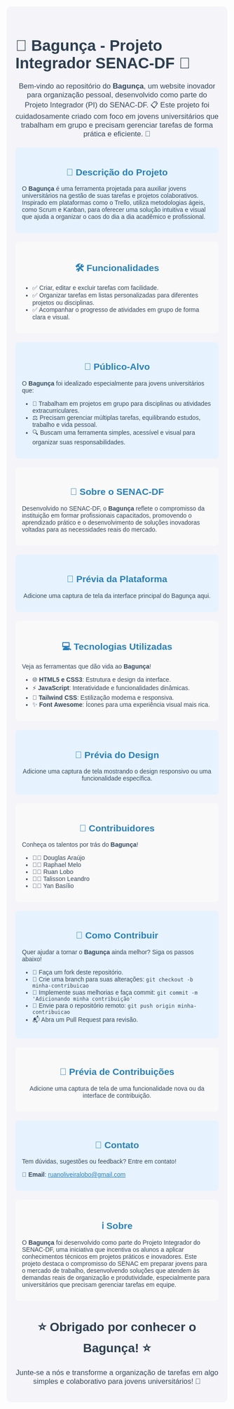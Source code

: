 <div style="background-color: #f4f4f9; padding: 20px; border-radius: 10px; font-family: Arial, sans-serif;">

<h1 style="align: center; color: #2c3e50; font-size: 2.5em;">🌟 Bagunça - Projeto Integrador SENAC-DF 🌟</h1>

<p style="text-align: center; color: #34495e; font-size: 1.2em;">
Bem-vindo ao repositório do <strong>Bagunça</strong>, um website inovador para organização pessoal, desenvolvido como parte do Projeto Integrador (PI) do SENAC-DF. 📋 Este projeto foi cuidadosamente criado com foco em jovens universitários que trabalham em grupo e precisam gerenciar tarefas de forma prática e eficiente. 🚀
</p>

<div style="background-color: #e6f3ff; padding: 15px; border-radius: 8px; margin: 20px 0;">
<h2 style="text-align: center; color: #2980b9;">📖 Descrição do Projeto</h2>
<p style="color: #34495e;">
O <strong>Bagunça</strong> é uma ferramenta projetada para auxiliar jovens universitários na gestão de suas tarefas e projetos colaborativos. Inspirado em plataformas como o Trello, utiliza metodologias ágeis, como Scrum e Kanban, para oferecer uma solução intuitiva e visual que ajuda a organizar o caos do dia a dia acadêmico e profissional.
</p>
</div>

<div style="background-color: #f9f9f9; padding: 15px; border-radius: 8px; margin: 20px 0;">
<h2 style="text-align: center; color: #2980b9;">🛠️ Funcionalidades</h2>
<ul style="color: #34495e;">
    <li>✅ Criar, editar e excluir tarefas com facilidade.</li>
    <li>✅ Organizar tarefas em listas personalizadas para diferentes projetos ou disciplinas.</li>
    <li>✅ Acompanhar o progresso de atividades em grupo de forma clara e visual.</li>
</ul>
</div>

<div style="background-color: #e6f3ff; padding: 15px; border-radius: 8px; margin: 20px 0;">
<h2 style="text-align: center; color: #2980b9;">🎯 Público-Alvo</h2>
<p style="color: #34495e;">
O <strong>Bagunça</strong> foi idealizado especialmente para jovens universitários que:
</p>
<ul style="color: #34495e;">
    <li>👥 Trabalham em projetos em grupo para disciplinas ou atividades extracurriculares.</li>
    <li>⚖️ Precisam gerenciar múltiplas tarefas, equilibrando estudos, trabalho e vida pessoal.</li>
    <li>🔍 Buscam uma ferramenta simples, acessível e visual para organizar suas responsabilidades.</li>
</ul>
</div>

<div style="background-color: #f9f9f9; padding: 15px; border-radius: 8px; margin: 20px 0;">
<h2 style="text-align: center; color: #2980b9;">🏫 Sobre o SENAC-DF</h2>
<p style="color: #34495e;">
Desenvolvido no SENAC-DF, o <strong>Bagunça</strong> reflete o compromisso da instituição em formar profissionais capacitados, promovendo o aprendizado prático e o desenvolvimento de soluções inovadoras voltadas para as necessidades reais do mercado.
</p>
</div>

<div style="background-color: #e6f3ff; padding: 15px; border-radius: 8px; margin: 20px 0;">
<h2 style="text-align: center; color: #2980b9;">📸 Prévia da Plataforma</h2>
<p style="text-align: center; color: #34495e;">
Adicione uma captura de tela da interface principal do Bagunça aqui.
</p>
</div>

<div style="background-color: #f9f9f9; padding: 15px; border-radius: 8px; margin: 20px 0;">
<h2 style="text-align: center; color: #2980b9;">💻 Tecnologias Utilizadas</h2>
<p style="color: #34495e;">
Veja as ferramentas que dão vida ao <strong>Bagunça</strong>!
</p>
<ul style="color: #34495e;">
    <li>🌐 <strong>HTML5 e CSS3</strong>: Estrutura e design da interface.</li>
    <li>⚡ <strong>JavaScript</strong>: Interatividade e funcionalidades dinâmicas.</li>
    <li>🎨 <strong>Tailwind CSS</strong>: Estilização moderna e responsiva.</li>
    <li>✨ <strong>Font Awesome</strong>: Ícones para uma experiência visual mais rica.</li>
</ul>
</div>

<div style="background-color: #e6f3ff; padding: 15px; border-radius: 8px; margin: 20px 0;">
<h2 style="text-align: center; color: #2980b9;">📸 Prévia do Design</h2>
<p style="text-align: center; color: #34495e;">
Adicione uma captura de tela mostrando o design responsivo ou uma funcionalidade específica.
</p>
</div>

<div style="background-color: #f9f9f9; padding: 15px; border-radius: 8px; margin: 20px 0;">
<h2 style="text-align: center; color: #2980b9;">👥 Contribuidores</h2>
<p style="color: #34495e;">
Conheça os talentos por trás do <strong>Bagunça</strong>!
</p>
<ul style="color: #34495e;">
    <li>🧑‍💻 Douglas Araújo</li>
    <li>🧑‍💻 Raphael Melo</li>
    <li>🧑‍💻 Ruan Lobo</li>
    <li>🧑‍💻 Talisson Leandro</li>
    <li>🧑‍💻 Yan Basílio</li>
</ul>
</div>

<div style="background-color: #e6f3ff; padding: 15px; border-radius: 8px; margin: 20px 0;">
<h2 style="text-align: center; color: #2980b9;">🤝 Como Contribuir</h2>
<p style="color: #34495e;">
Quer ajudar a tornar o <strong>Bagunça</strong> ainda melhor? Siga os passos abaixo!
</p>
<ul style="color: #34495e;">
    <li>🍴 Faça um fork deste repositório.</li>
    <li>🌿 Crie uma branch para suas alterações: <code>git checkout -b minha-contribuicao</code></li>
    <li>💾 Implemente suas melhorias e faça commit: <code>git commit -m 'Adicionando minha contribuição'</code></li>
    <li>🚀 Envie para o repositório remoto: <code>git push origin minha-contribuicao</code></li>
    <li>📬 Abra um Pull Request para revisão.</li>
</ul>
</div>

<div style="background-color: #f9f9f9; padding: 15px; border-radius: 8px; margin: 20px 0;">
<h2 style="text-align: center; color: #2980b9;">📸 Prévia de Contribuições</h2>
<p style="text-align: center; color: #34495e;">
Adicione uma captura de tela de uma funcionalidade nova ou da interface de contribuição.
</p>
</div>

<div style="background-color: #e6f3ff; padding: 15px; border-radius: 8px; margin: 20px 0;">
<h2 style="text-align: center; color: #2980b9;">📧 Contato</h2>
<p style="color: #34495e;">
Tem dúvidas, sugestões ou feedback? Entre em contato!
</p>
<p style="color: #34495e;">
📩 <strong>Email</strong>: <a href="mailto:ruanoliveiralobo@gmail.com" style="color: #2980b9;">ruanoliveiralobo@gmail.com</a>
</p>
</div>

<div style="background-color: #f9f9f9; padding: 15px; border-radius: 8px; margin: 20px 0;">
<h2 style="text-align: center; color: #2980b9;">ℹ️ Sobre</h2>
<p style="color: #34495e;">
O <strong>Bagunça</strong> foi desenvolvido como parte do Projeto Integrador do SENAC-DF, uma iniciativa que incentiva os alunos a aplicar conhecimentos técnicos em projetos práticos e inovadores. Este projeto destaca o compromisso do SENAC em preparar jovens para o mercado de trabalho, desenvolvendo soluções que atendem às demandas reais de organização e produtividade, especialmente para universitários que precisam gerenciar tarefas em equipe.
</p>
</div>

<h1 style="text-align: center; color: #2c3e50; font-size: 2em;">⭐ Obrigado por conhecer o Bagunça! ⭐</h1>
<p style="text-align: center; color: #34495e; font-size: 1.2em;">
Junte-se a nós e transforme a organização de tarefas em algo simples e colaborativo para jovens universitários! 🚀
</p>

</div>
